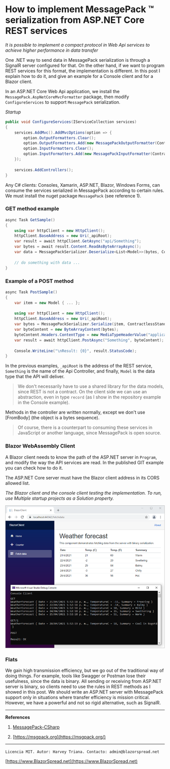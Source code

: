 ﻿# How to implement MessagePack ™ serialization from ASP.NET Core REST services

*It is possible to implement a compact protocol in Web Api services to achieve higher performance in data transfer*

One .NET way to send data in MessagePack serialization is through a SignalR server configured for that. On the other hand, if we want to program REST services for this format, the implementation is different. In this post I explain how to do it, and give an example for a Console client and for a Blazor client.

In an ASP.NET Core Web Api application, we install the `MessagePack.AspNetCoreMvcFormatter` package, then modify `ConfigureServices` to support `MessagePack` serialization.

*Startup*

```csharp
public void ConfigureServices(IServiceCollection services)
{
    services.AddMvc().AddMvcOptions(option => {
        option.OutputFormatters.Clear();
        option.OutputFormatters.Add(new MessagePackOutputFormatter(ContractlessStandardResolver.Options));
        option.InputFormatters.Clear();
        option.InputFormatters.Add(new MessagePackInputFormatter(ContractlessStandardResolver.Options));
    });

    services.AddControllers();
}
```

Any C# clients: Consoles, Xamarin, ASP.NET, Blazor, Windows Forms, can consume the services serialized in MessagePack according to certain rules. We must install the nuget package `MessagePack` (see reference 1).

### GET method example

```csharp
async Task GetSample()
{
    using var httpClient = new HttpClient();
    httpClient.BaseAddress = new Uri(_apiRoot);
    var result = await httpClient.GetAsync("api/Something");
    var bytes = await result.Content.ReadAsByteArrayAsync();
    var data = MessagePackSerializer.Deserialize<List<Model>>(bytes, ContractlessStandardResolver.Options);

    // do something with data ...
}
```

### Example of a POST method

```csharp
async Task PostSample()
{
    var item = new Model { ... };

    using var httpClient = new HttpClient();
    httpClient.BaseAddress = new Uri(_apiRoot);
    var bytes = MessagePackSerializer.Serialize(item, ContractlessStandardResolver.Options);
    var byteContent = new ByteArrayContent(bytes);
    byteContent.Headers.ContentType = new MediaTypeHeaderValue("application/x-msgpack");
    var result = await httpClient.PostAsync("Something", byteContent);

    Console.WriteLine("\nResult: {0}", result.StatusCode);
}
```

In the previous examples, `_apiRoot` is the address of the REST service, `Something` is the name of the Api Controller, and finally, `Model` is the data type that the API will deliver.

> We don't necessarily have to use a shared library for the data models, since REST is not a contract. On the client side we can use an abstraction, even in type `record` (as I show in the repository example in the Console example).

Methods in the controller are written normally, except we don't use [FromBody] (the object is a bytes sequence).

> Of course, there is a counterpart to consuming these services in JavaScript or another language, since MessagePack is open source.

### Blazor WebAssembly Client

A Blazor client needs to know the path of the ASP.NET server in `Program`,  and modify the way the API services are read. In the published GIT example you can check how to do it.

The ASP.NET Core server must have the Blazor client address in its CORS allowed list.

*The Blazor client and the console client testing the implementation. To run, use Multiple startup projects as a Solution property.*

![](https://github.com/harveytriana/MessagePackStudy/blob/master/an_mp.png)

### Flats

We gain high transmission efficiency, but we go out of the traditional way of doing things. For example, tools like Swagger or Postman lose their usefulness, since the data is binary. All sending or receiving from ASP.NET server is binary, so clients need to use the rules in REST methods as I showed in this post. We should write an ASP.NET server with MessagePack support only in situations where transfer efficiency is mission critical. However, we have a powerful and not so rigid alternative, such as SignalR.

---

**References**

1. [MessagePack-CSharp](https://github.com/neuecc/MessagePack-CSharp)

2. [https://msgpack.org](https://msgpack.org/)

---

`Licencia MIT. Autor: Harvey Triana. Contacto: admin@blazorspread.net`

[https://www.BlazorSpread.net](https://www.BlazorSpread.net)
